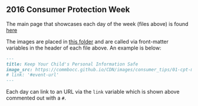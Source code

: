 ## 2016 Consumer Protection Week

The main page that showcases each day of the week (files above) is found [here](https://github.com/Commbocc/CDN/blob/gh-pages/pages/consumer-tips.html)

The images are placed in [this folder](https://github.com/Commbocc/CDN/tree/gh-pages/images/consumer_tips) and are called via front-matter variables in the header of each file above. An example is below:

```markdown
---
title: Keep Your Child's Personal Information Safe
image_src: https://commbocc.github.io/CDN/images/consumer_tips/01-cpt-monday.png
# link: '#event-url'
---
```

Each day can link to an URL via the `link` variable which is shown above commented out with a `#`.
